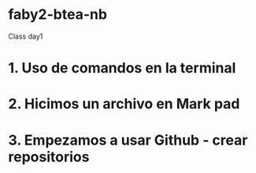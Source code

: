 # faby2-btea-nb
Class day1
# 1. Uso de comandos en la terminal
# 2. Hicimos un archivo en Mark pad 
# 3. Empezamos a usar Github - crear repositorios
